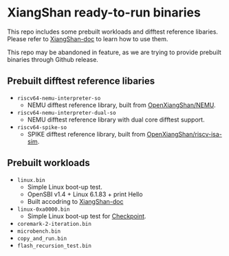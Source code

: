 # XiangShan ready-to-run binaries

This repo includes some prebuilt workloads and difftest reference libaries. Please refer to [XiangShan-doc](https://xiangshan-doc.readthedocs.io/zh-cn/latest/tools/xsenv/) to learn how to use them.

This repo may be abandoned in feature, as we are trying to provide prebuilt binaries through Github release.

## Prebuilt difftest reference libaries
* `riscv64-nemu-interpreter-so`
  * NEMU difftest reference library, built from [OpenXiangShan/NEMU](https://github.com/OpenXiangShan/NEMU).
* `riscv64-nemu-interpreter-dual-so`
  * NEMU difftest reference library with dual core difftest support.
* `riscv64-spike-so`
  * SPIKE difftest reference library, built from [OpenXiangShan/riscv-isa-sim](https://github.com/OpenXiangShan/riscv-isa-sim).

## Prebuilt workloads
* `linux.bin`
  * Simple Linux boot-up test.
  * OpenSBI v1.4 + Linux 6.1.83 + print Hello
  * Built accodring to [XiangShan-doc](https://xiangshan-doc.readthedocs.io/zh-cn/latest/tools/linux-kernel-for-xs/)
* `linux-0xa0000.bin`
  * Simple Linux boot-up test for [Checkpoint](https://xiangshan-doc.readthedocs.io/zh-cn/latest/tools/simpoint/).
* `coremark-2-iteration.bin`
* `microbench.bin`
* `copy_and_run.bin`
* `flash_recursion_test.bin`
